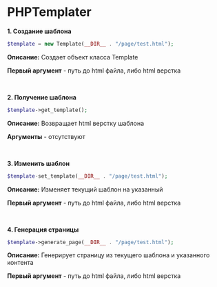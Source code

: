 # PHPTemplater

**1. Создание шаблона**
```php
$template = new Template(__DIR__ . "/page/test.html");
```

**Описание:** Создает объект класса Template

**Первый аргумент** - путь до html файла, либо html верстка

<br>

**2. Получение шаблона**
```php
$template->get_template();
```

**Описание:** Возвращает html верстку шаблона

**Аргументы** - отсутствуют

<br>

**3. Изменить шаблон**
```php
$template-set_template(__DIR__ . "/page/test.html");
```

**Описание:** Изменяет текущий шаблон на указанный

**Первый аргумент** - путь до html файла, либо html верстка

<br>

**4. Генерация страницы**
```php
$template->generate_page(__DIR__ . "/page/test.html");
```

**Описание:** Генерирует страницу из текущего шаблона и указанного контента

**Первый аргумент** - путь до html файла, либо html верстка